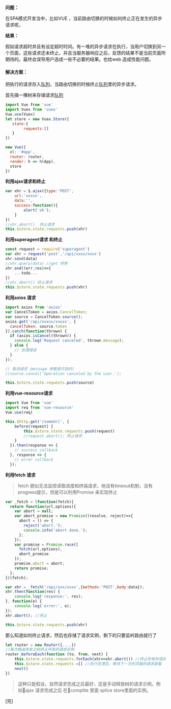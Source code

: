 **问题：**

在SPA模式开发当中，比如VUE ，当前路由切换的时候如何终止正在发生的异步请求呢，

**结果：**

假如请求超时并且有设定超时时间。有一堆的异步请求在执行，当用户切换到另一个页面，这些请求还未终止，并且当服务器响应之后，反馈的结果不是当前页面所期待的。最终会误导用户造成一些不必要的结果。也给web 造成性能问题。

#### 解决方案：

把执行的请求存入[队列](//chuchur.com/article/js-queue)，当路由切换的时候终止[队列](//chuchur.com/article/js-queue)里的异步请求。

首先搞一棵树来存储请求[队列](//chuchur.com/article/js-queue)
```js
import Vue from 'vue'
import Vuex from 'vuex'
Vue.use(Vuex)
let store = new Vuex.Store({
   state:{
        requests:[]
   }
})

new Vue({
  el: '#app',
  router: router,
  render: h => h(App),
  store
})
```
**利用ajax请求和终止**
```js
var xhr = $.ajax({type:'POST',
    url:'xxxsx',
    data:'',
    success:function(){
        alert('ok');
    }
})
//xhr.abort()  终止请求
this.$store.state.requests.push(xhr)
```
**利用superagent请求 和终止**
```js
const request = require('superagent')
var xhr = request('post','/api/xxxx/xxxx')
xhr.send(data)
//xhr.query(data) //get 传参
xhr.end((err,res)=>{
    ...todo...
})
//xhr.abort() 终止请求
this.$store.state.requests.push(xhr)
```
**利用axios 请求**
```js
import axios from 'axios'
var CancelToken = axios.CancelToken;
var source = CancelToken.source();
axios.get('/api/xxxxx/xxxxx', {
  cancelToken: source.token
}).catch(function(thrown) {
  if (axios.isCancel(thrown)) {
    console.log('Request canceled', thrown.message);
  } else {
    // 处理错误
  }
});

// 取消请求（message 参数是可选的）
//source.cancel('Operation canceled by the user.');

this.$store.state.requests.push(source)
```
**利用vue-resource请求**
```js
import Vue from 'vue'
import req from 'vue-resource'
Vue.use(req)

this.$http.get('/someUrl', {    
    before(request) {
        this.$store.state.requests.push(request)
        //request.abort(); 终止请求
    }
  }).then(response => {
    // success callback
  }, response => {
    // error callback
  });
```
**利用fetch 请求**

>fetch 貌似无法监控读取进度和终端请求，他没有timeout机制，没有progress提示，但是可以利用Promise 来实现终止
```js
var _fetch = (function(fetch){
  return function(url,options){
    var abort = null;
    var abort_promise = new Promise((resolve, reject)=>{
      abort = () => {
        reject('abort.');
        console.info('abort done.');
      };
    });
    var promise = Promise.race([
      fetch(url,options),
      abort_promise
    ]);
    promise.abort = abort;
    return promise;
  };
})(fetch);

var xhr = _fetch('/api/xxx/xxxx',{methods:'POST',body:data});
xhr.then(function(res) {
    console.log('response:', res);
}, function(e) {
    console.log('error:', e);
});
xhr.abort(); //终止

this.$store.state.requests.push(xhr)
```
那么知道如何终止请求，然后也存储了请求实例，剩下的只要监听路由就行了
```js
let router = new Router({....})
//每次路由改变之前终止所有的请求实例
router.beforeEach(function (to, from, next) {
    this.$store.state.requests.forEach(xhr=>xhr.abort()) //终止所有的请求实例
    this.$store.state.requests =[] //执行完清空，等待下一次的页面的请求装载
    next()
})
```
>这种只是假设，自然请求完成之后最好，还是手动释放树的请求示例。例如ajax 请求完成之后 在complite 里面 splice store里面的实例。

[完]